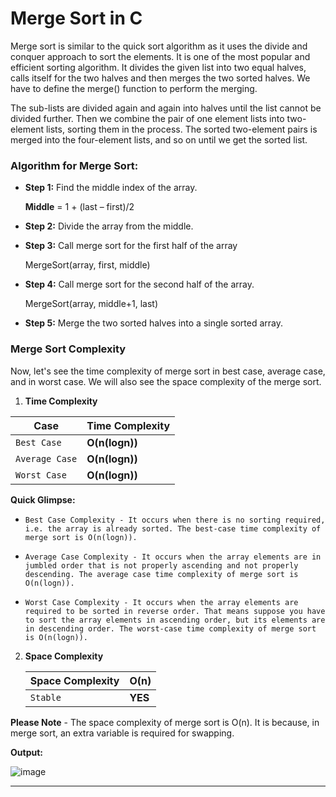 # Merge Sort in C

Merge sort is similar to the quick sort algorithm as it uses the divide and conquer approach to sort the elements. It is one of the most popular and efficient sorting algorithm. It divides the given list into two equal halves, calls itself for the two halves and then merges the two sorted halves. We have to define the merge() function to perform the merging.

The sub-lists are divided again and again into halves until the list cannot be divided further. Then we combine the pair of one element lists into two-element lists, sorting them in the process. The sorted two-element pairs is merged into the four-element lists, and so on until we get the sorted list.

### Algorithm for Merge Sort:


*    **Step 1:**  Find the middle index of the array.

        **Middle** = 1 + (last – first)/2

*    **Step 2:** Divide the array from the middle.

*    **Step 3:** Call merge sort for the first half of the array

       MergeSort(array, first, middle)

*    **Step 4:** Call merge sort for the second half of the array.

       MergeSort(array, middle+1, last)

*    **Step 5:** Merge the two sorted halves into a single sorted array.


### Merge Sort Complexity
Now, let's see the time complexity of merge sort in best case, average case, and in worst case. We will also see the space complexity of the merge sort.

1. **Time Complexity**

 | Case | Time Complexity |
 | --- | --- |
 | `Best Case` | **O(n(logn))** |
 | `Average Case` | **O(n(logn))** |
 | `Worst Case` | **O(n(logn))** |

**Quick Glimpse:**

*     Best Case Complexity - It occurs when there is no sorting required, i.e. the array is already sorted. The best-case time complexity of merge sort is O(n(logn)).

*     Average Case Complexity - It occurs when the array elements are in jumbled order that is not properly ascending and not properly descending. The average case time complexity of merge sort is O(n(logn)).

*     Worst Case Complexity - It occurs when the array elements are required to be sorted in reverse order. That means suppose you have to sort the array elements in ascending order, but its elements are in descending order. The worst-case time complexity of merge sort is O(n(logn)).

2. **Space Complexity**

      | Space Complexity | O(n) |
      | --- | --- |
      | `Stable` | **YES** |
      
 **Please Note** - The space complexity of merge sort is O(n). It is because, in merge sort, an extra variable is required for swapping.
 
 **Output:**
 
 ![image](https://user-images.githubusercontent.com/73773202/151399518-3e76efd4-8b09-40d1-87da-aaa8496f8e48.png)


---
